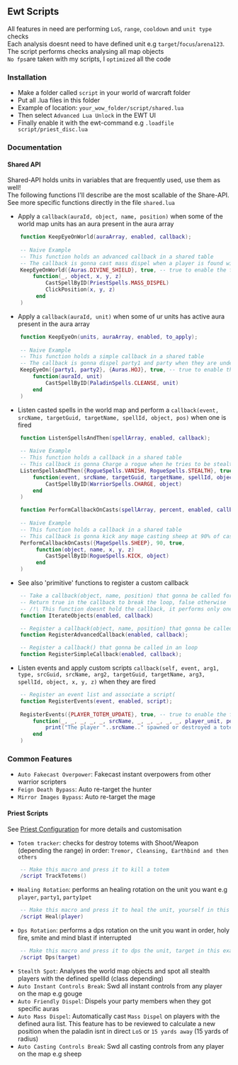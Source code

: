 ## Ewt Scripts

All features in need are performing `LoS`, `range`, `cooldown` and `unit type` checks  
Each analysis doesnt need to have defined unit e.g `target`/`focus`/`arena123`. The script performs checks analysing all map objects  
`No fps`are taken with my scripts, I `optimized` all the code

### Installation

* Make a folder called `script` in your world of warcraft folder  
* Put all .lua files in this folder
* Example of location: `your_wow_folder/script/shared.lua`
* Then select `Advanced Lua Unlock` in the EWT UI
* Finally enable it with the ewt-command e.g `.loadfile script/priest_disc.lua`

### Documentation

#### Shared API

Shared-API holds units in variables that are frequently used, use them as well!  
The following functions I'll describe are the most scallable of the Share-API.
See more specific functions directly in the file `shared.lua`

* Apply a `callback(auraId, object, name, position)` when some of the world map units has an aura present in the aura array
````lua
    function KeepEyeOnWorld(auraArray, enabled, callback);
    
    -- Naive Example
    -- This function holds an advanced callback in a shared table 
    -- The callback is gonna cast mass dispel when a player is found with divine shield in the world map
    KeepEyeOnWorld({Auras.DIVINE_SHIELD}, true, -- true to enable the feature
        function(_, object, x, y, z)
            CastSpellByID(PriestSpells.MASS_DISPEL)
            ClickPosition(x, y, z)
         end
    )
````

* Apply a `callback(auraId, unit)` when some of ur units has active aura present in the aura array
````lua
    function KeepEyeOn(units, auraArray, enabled, to_apply);
    
    -- Naive Example
    -- This function holds a simple callback in a shared table
    -- The callback is gonna dispel party1 and party when they are under HOJ
    KeepEyeOn({party1, party2}, {Auras.HOJ}, true, -- true to enable the feature
        function(auraId, unit)
            CastSpellByID(PaladinSpells.CLEANSE, unit)
        end
    )
````

* Listen casted spells in the world map and perform a `callback(event, srcName, targetGuid, targetName, spellId, object, pos)` when one is fired
````lua
    function ListenSpellsAndThen(spellArray, enabled, callback);
    
    -- Naive Example
    -- This function holds a callback in a shared table
    -- This callback is gonna Charge a rogue when he tries to be stealth
    ListenSpellsAndThen({RogueSpells.VANISH, RogueSpells.STEALTH}, true, -- true to enable the feature
        function(event, srcName, targetGuid, targetName, spellId, object, x, y, z)
            CastSpellByID(WarriorSpells.CHARGE, object)
        end
    )
````

```lua
    function PerformCallbackOnCasts(spellArray, percent, enabled, callback);
    
    -- Naive Example
    -- This function holds a callback in a shared table
    -- This callback is gonna kick any mage casting sheep at 90% of castbar
    PerformCallbackOnCasts({MageSpells.SHEEP}, 90, true,
         function(object, name, x, y, z)
            CastSpellByID(RogueSpells.KICK, object)
         end
    )
```

* See also 'primitive' functions to register a custom callback
````lua
    -- Take a callback(object, name, position) that gonna be called for each map object.
    -- Return true in the callback to break the loop, false otherwise
    -- /!\ This function doesnt hold the callback, it performs only one loop
    function IterateObjects(enabled, callback)

    -- Register a callback(object, name, position) that gonna be called while iterating world map objects
    function RegisterAdvancedCallback(enabled, callback);

    -- Register a callback() that gonna be called in an loop
    function RegisterSimpleCallback(enabled, callback);
````

* Listen events and apply custom scripts `callback(self, event, arg1, type, srcGuid, srcName, arg2, targetGuid, targetName, arg3, spellId, object, x, y, z)` when they are fired
```lua
    -- Register an event list and associate a script(
    function RegisterEvents(event, enabled, script);
    
    RegisterEvents({PLAYER_TOTEM_UPDATE}, true, -- true to enable the feature
        function(_, _, _, _, _, srcName, _, _, _, _, _, player_unit, posx, posy, posz)
            print("The player "..srcName.." spawned or destroyed a totem")
        end
    )
```

### Common Features

* `Auto Fakecast Overpower`: Fakecast instant overpowers from other warrior scripters
* `Feign Death Bypass`: Auto re-target the hunter
* `Mirror Images Bypass`: Auto re-target the mage

#### Priest Scripts

See [Priest Configuration](https://github.com/Romain-P/Ewt-Scripts/blob/master/priest_disc.lua#L8) for more details and customisation

* `Totem tracker`: checks for destroy totems with Shoot/Weapon (depending the range) in order: `Tremor, Cleansing, Earthbind and then others`
```lua
    -- Make this macro and press it to kill a totem
    /script TrackTotems()
```
* `Healing Rotation`: performs an healing rotation on the unit you want e.g `player`, `party1`, `party1pet`
```lua
    -- Make this macro and press it to heal the unit, yourself in this example
    /script Heal(player)
```
* `Dps Rotation`: performs a dps rotation on the unit you want in order, holy fire, smite and mind blast if interrupted
```lua
    -- Make this macro and press it to dps the unit, target in this example
    /script Dps(target)
```
* `Stealth Spot`: Analyses the world map objects and spot all stealth players with the defined spellId (class depending)
* `Auto Instant Controls Break`: Swd all instant controls from any player on the map e.g gouge
* `Auto Friendly Dispel`: Dispels your party members when they got specific auras
* `Auto Mass Dispel`: Automatically cast `Mass Dispel` on players with the defined aura list. This feature has to be reviewed to calculate a new position when the paladin isnt in direct `LoS` or `15 yards away` (15 yards of radius)
* `Auto Casting Controls Break`: Swd all casting controls from any player on the map e.g sheep
